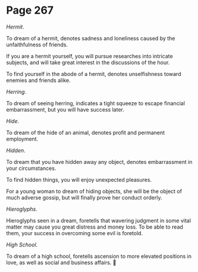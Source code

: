 # Page 267
_Hermit_.


To dream of a hermit, denotes sadness and loneliness caused
by the unfaithfulness of friends.


If you are a hermit yourself, you will pursue researches into
intricate subjects, and will take great interest in the discussions
of the hour.


To find yourself in the abode of a hermit, denotes unselfishness toward
enemies and friends alike.


_Herring_.


To dream of seeing herring, indicates a tight squeeze to escape
financial embarrassment, but you will have success later.


_Hide_.


To dream of the hide of an animal, denotes profit and permanent employment.


_Hidden_.


To dream that you have hidden away any object, denotes embarrassment
in your circumstances.


To find hidden things, you will enjoy unexpected pleasures.


For a young woman to dream of hiding objects, she will be the object
of much adverse gossip, but will finally prove her conduct orderly.


_Hieroglyphs_.


Hieroglyphs seen in a dream, foretells that wavering judgment
in some vital matter may cause you great distress and money loss.
To be able to read them, your success in overcoming some
evil is foretold.


_High School_.


To dream of a high school, foretells ascension to more elevated
positions in love, as well as social and business affairs.
